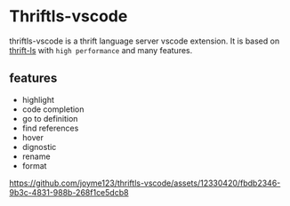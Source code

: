 # Thriftls-vscode

thriftls-vscode is a thrift language server vscode extension. It is based on [thrift-ls](https://github.com/joyme123/thrift-ls) 
with `high performance` and many features. 

## features

- highlight
- code completion
- go to definition
- find references
- hover
- dignostic
- rename
- format

https://github.com/joyme123/thriftls-vscode/assets/12330420/fbdb2346-9b3c-4831-988b-268f1ce5dcb8

